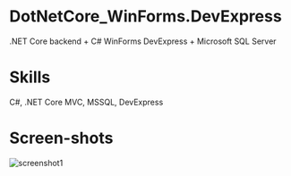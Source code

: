 # DotNetCore_WinForms.DevExpress
.NET Core backend + C# WinForms DevExpress + Microsoft SQL Server
# Skills
C#, .NET Core MVC, MSSQL, DevExpress
# Screen-shots
![screenshot1](https://i.gyazo.com/1ad858e474421fdcb718d71b426f2a87.png)
